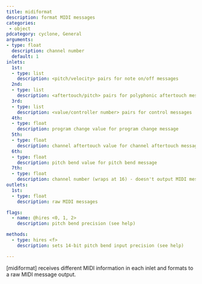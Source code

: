 ```yaml
---
title: midiformat
description: format MIDI messages
categories:
 - object
pdcategory: cyclone, General
arguments:
- type: float
  description: channel number
  default: 1
inlets:
  1st:
  - type: list
    description: <pitch/velocity> pairs for note on/off messages
  2nd:
  - type: list
    description: <aftertouch/pitch> pairs for polyphonic aftertouch messages
  3rd:
  - type: list
    description: <value/controller number> pairs for control messages
  4th:
  - type: float
    description: program change value for program change message
  5th:
  - type: float
    description: channel aftertouch value for channel aftertouch message
  6th:
  - type: float
    description: pitch bend value for pitch bend message
  7th:
  - type: float
    description: channel number (wraps at 16) - doesn't output MIDI messages
outlets:
  1st:
  - type: float
    description: raw MIDI messages

flags:
  - name: @hires <0, 1, 2>
    description: pitch bend precision (see help)

methods:
  - type: hires <f>
    description: sets 14-bit pitch bend input precision (see help)

---
```


[midiformat] receives different MIDI information in each inlet and formats to a raw MIDI message output.

